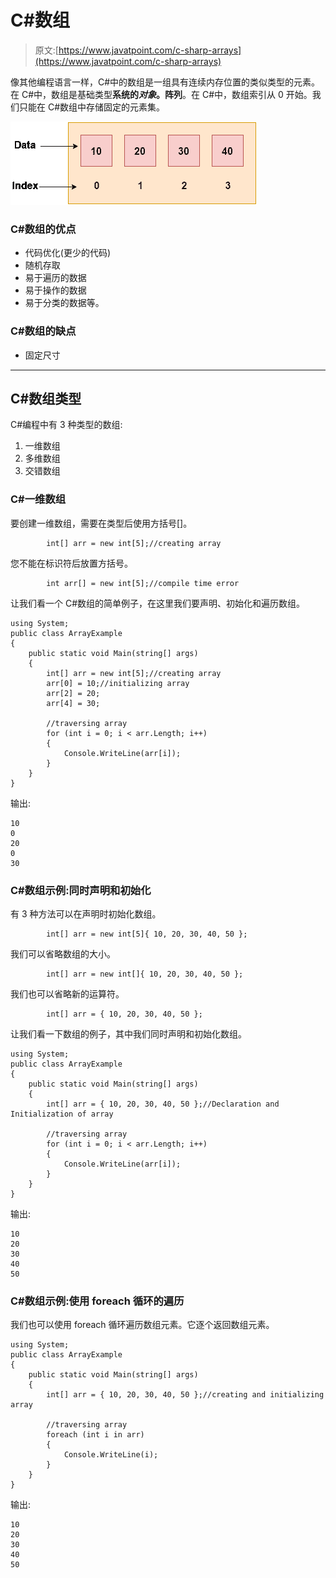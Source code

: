 # C#数组

> 原文:[https://www.javatpoint.com/c-sharp-arrays](https://www.javatpoint.com/c-sharp-arrays)

像其他编程语言一样，C#中的数组是一组具有连续内存位置的类似类型的元素。在 C#中，数组是基础类型**系统的*对象*。阵列**。在 C#中，数组索引从 0 开始。我们只能在 C#数组中存储固定的元素集。

![C# array](img/cca609abba73bdaa26a3bf9a7a19727e.png)

### C#数组的优点

*   代码优化(更少的代码)
*   随机存取
*   易于遍历的数据
*   易于操作的数据
*   易于分类的数据等。

### C#数组的缺点

*   固定尺寸

* * *

## C#数组类型

C#编程中有 3 种类型的数组:

1.  一维数组
2.  多维数组
3.  交错数组

### C#一维数组

要创建一维数组，需要在类型后使用方括号[]。

```
        int[] arr = new int[5];//creating array

```

您不能在标识符后放置方括号。

```
        int arr[] = new int[5];//compile time error

```

让我们看一个 C#数组的简单例子，在这里我们要声明、初始化和遍历数组。

```
using System;
public class ArrayExample
{
    public static void Main(string[] args)
    {
        int[] arr = new int[5];//creating array
        arr[0] = 10;//initializing array
        arr[2] = 20;
        arr[4] = 30;

        //traversing array
        for (int i = 0; i < arr.Length; i++)
        {
            Console.WriteLine(arr[i]);
        }
    }
}

```

输出:

```
10
0
20
0
30

```

### C#数组示例:同时声明和初始化

有 3 种方法可以在声明时初始化数组。

```
        int[] arr = new int[5]{ 10, 20, 30, 40, 50 };

```

我们可以省略数组的大小。

```
        int[] arr = new int[]{ 10, 20, 30, 40, 50 };

```

我们也可以省略新的运算符。

```
        int[] arr = { 10, 20, 30, 40, 50 };

```

让我们看一下数组的例子，其中我们同时声明和初始化数组。

```
using System;
public class ArrayExample
{
    public static void Main(string[] args)
    {
        int[] arr = { 10, 20, 30, 40, 50 };//Declaration and Initialization of array

        //traversing array
        for (int i = 0; i < arr.Length; i++)
        {
            Console.WriteLine(arr[i]);
        }
    }
}

```

输出:

```
10
20
30
40
50

```

### C#数组示例:使用 foreach 循环的遍历

我们也可以使用 foreach 循环遍历数组元素。它逐个返回数组元素。

```
using System;
public class ArrayExample
{
    public static void Main(string[] args)
    {
        int[] arr = { 10, 20, 30, 40, 50 };//creating and initializing array

        //traversing array
        foreach (int i in arr)
        {
            Console.WriteLine(i);
        }
    }
}

```

输出:

```
10
20
30
40
50

```